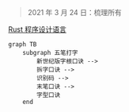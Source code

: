 
> 2021 年 3 月 24 日：梳理所有


[Rust 程序设计语言](https://kaisery.github.io/trpl-zh-cn/ch04-02-references-and-borrowing.html)


```mermaid
graph TB
    subgraph 五笔打字
        新世纪版字根口诀 --> 
        拆字口诀 --> 
        识别码 --> 
        末笔口诀 --> 
        字型口诀
    end
```

